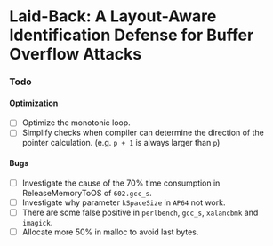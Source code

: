 # Laid-Back: A Layout-Aware Identification Defense for Buffer Overflow Attacks

### Todo

#### Optimization
- [ ] Optimize the monotonic loop.
- [ ] Simplify checks when compiler can determine the direction of the pointer calculation. (e.g. `p + 1` is always larger than `p`)

#### Bugs

- [ ] Investigate the cause of the 70% time consumption in ReleaseMemoryToOS of `602.gcc_s`.
- [ ] Investigate why parameter `kSpaceSize` in `AP64` not work.
- [ ] There are some false positive in `perlbench`, `gcc_s`, `xalancbmk` and `imagick`.
- [ ] Allocate more 50% in malloc to avoid last bytes.